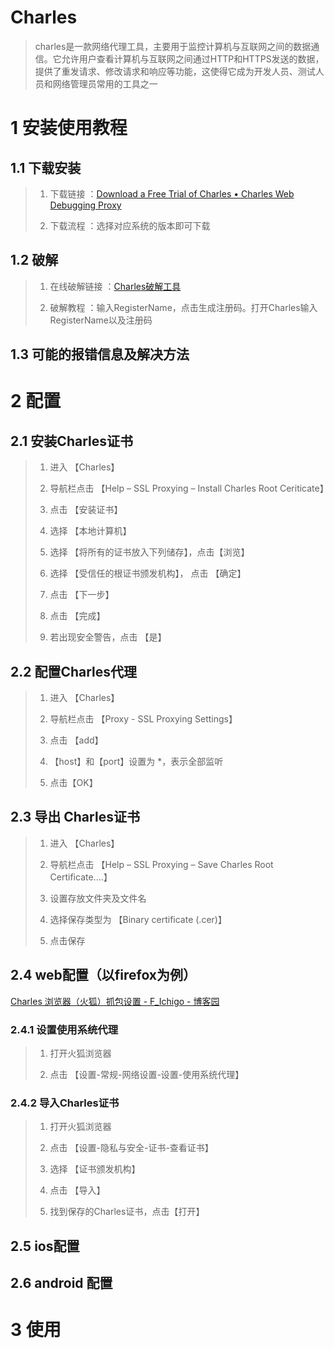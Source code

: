 # Charles

> charles是一款网络代理工具，主要用于监控计算机与互联网之间的数据通信。它允许用户查看计算机与互联网之间通过HTTP和HTTPS发送的数据，提供了重发请求、修改请求和响应等功能，这使得它成为开发人员、测试人员和网络管理员常用的工具之一

# 1 安装使用教程

## 1.1 下载安装

> 1. 下载链接 ：[Download a Free Trial of Charles • Charles Web Debugging Proxy](https://www.charlesproxy.com/latest-release/download.do)
> 
> 2. 下载流程  ：选择对应系统的版本即可下载

## 1.2 破解

> 1. 在线破解链接 ：[Charles破解工具](https://www.zzzmode.com/mytools/charles/)
> 
> 2. 破解教程 ：输入RegisterName，点击生成注册码。打开Charles输入RegisterName以及注册码

## 1.3 可能的报错信息及解决方法

# 2 配置

## 2.1 安装Charles证书

> 1. 进入 【Charles】
> 
> 2. 导航栏点击 【Help – SSL Proxying – Install Charles Root Ceriticate】
> 
> 3. 点击 【安装证书】
> 
> 4. 选择 【本地计算机】
> 
> 5. 选择 【将所有的证书放入下列储存】，点击【浏览】 
> 
> 6. 选择 【受信任的根证书颁发机构】， 点击 【确定】
> 
> 7. 点击 【下一步】
> 
> 8. 点击 【完成】
> 
> 9. 若出现安全警告，点击 【是】

## 2.2 配置Charles代理

> 1. 进入 【Charles】
> 
> 2. 导航栏点击 【Proxy - SSL Proxying Settings】
> 
> 3. 点击 【add】
> 
> 4. 【host】和【port】设置为 *，表示全部监听
> 
> 5. 点击【OK】

## 2.3 导出 Charles证书

> 1. 进入 【Charles】
> 
> 2. 导航栏点击 【Help – SSL Proxying – Save Charles Root Certificate....】
> 
> 3. 设置存放文件夹及文件名
> 
> 4. 选择保存类型为 【Binary certificate (.cer)】
> 
> 5. 点击保存

## 2.4 web配置（以firefox为例）

[Charles 浏览器（火狐）抓包设置 - F_Ichigo - 博客园](https://www.cnblogs.com/f-ichigo/p/13402985.html)

### 2.4.1 设置使用系统代理

> 1. 打开火狐浏览器
> 
> 2. 点击 【设置-常规-网络设置-设置-使用系统代理】

### 2.4.2 导入Charles证书

> 1. 打开火狐浏览器
> 
> 2. 点击 【设置-隐私与安全-证书-查看证书】
> 
> 3. 选择 【证书颁发机构】
> 
> 4. 点击 【导入】
> 
> 5. 找到保存的Charles证书，点击【打开】

## 2.5 ios配置



## 2.6 android 配置



# 3 使用
